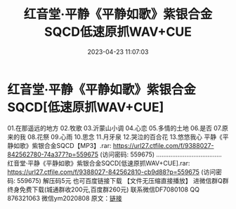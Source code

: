 ﻿---
title: 红音堂·平静《平静如歌》紫银合金SQCD低速原抓WAV+CUE
date: 2023-04-23 11:07:03
categories: 新碟专辑、稀有等精品
tags: 华语中文
---
# 红音堂·平静《平静如歌》紫银合金SQCD[低速原抓WAV+CUE]

01.在那遥远的地方
02.牧歌
03.沂蒙山小调
04.心恋
05.多情的土地
06.是否
07.原来的我
08.花祭
09.心雨
10.思念
11.月牙泉
12.哭泣的百合花
13.悠悠我心
平静《平静如歌》紫银合金SQCD【MP3】.rar: https://url27.ctfile.com/f/9388027-842562780-74a377?p=559675
(访问密码: 559675)
.....................................
红音堂·平静《平静如歌》紫银合金SQCD[低速原抓WAV+CUE].rar: https://url27.ctfile.com/f/9388027-842562810-cb9d88?p=559675
(访问密码: 559675)
解压码5元
也可百度链接下载 【文件无压缩直接播放】
进微信群Q群终身免费下载(城通群收200元,百度群260元)
联系微信DF7080108 QQ 876321063
微信ym2020808
原文：[链接](https://blog.sina.com.cn/s/blog_1647c7e76010311ko.html)